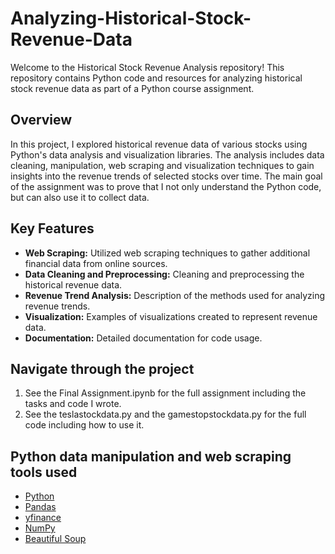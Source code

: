 # Analyzing-Historical-Stock-Revenue-Data
Welcome to the Historical Stock Revenue Analysis repository! This repository contains Python code and resources for analyzing historical stock revenue data as part of a Python course assignment.

## Overview

In this project, I explored historical revenue data of various stocks using Python's data analysis and visualization libraries. The analysis includes data cleaning, manipulation, web scraping and visualization techniques to gain insights into the revenue trends of selected stocks over time. The main goal of the assignment was to prove that I not only understand the Python code, but can also use it to collect data.

## Key Features

- **Web Scraping:** Utilized web scraping techniques to gather additional financial data from online sources.
- **Data Cleaning and Preprocessing:** Cleaning and preprocessing the historical revenue data.
- **Revenue Trend Analysis:** Description of the methods used for analyzing revenue trends.
- **Visualization:** Examples of visualizations created to represent revenue data.
- **Documentation:** Detailed documentation for code usage.

## Navigate through the project
1. See the Final Assignment.ipynb for the full assignment including the tasks and code I wrote.
2. See the teslastockdata.py and the gamestopstockdata.py for the full code including how to use it.

## Python data manipulation and web scraping tools used
- [Python](https://www.python.org/)
- [Pandas](https://pandas.pydata.org/)
- [yfinance](https://pypi.org/project/yfinance/)
- [NumPy](https://numpy.org/)
- [Beautiful Soup](https://beautiful-soup-4.readthedocs.io/en/latest/#making-the-soup)
